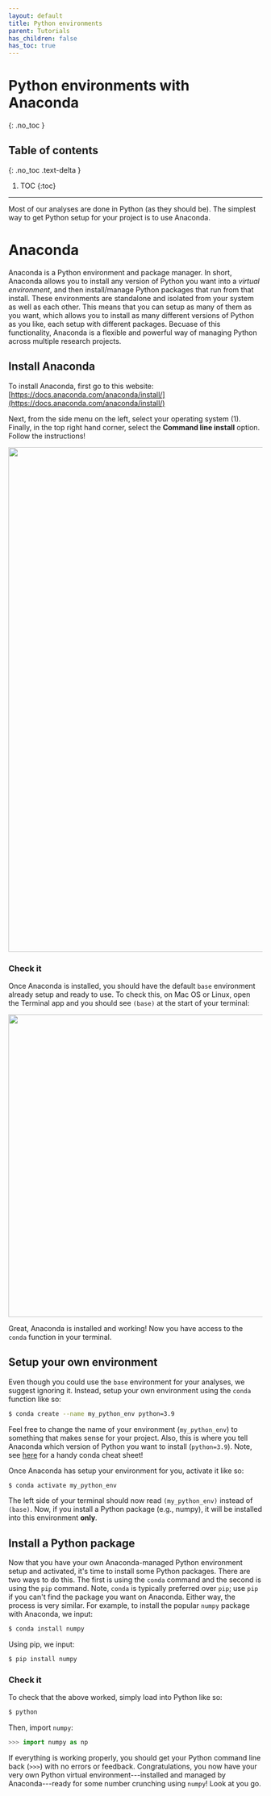 ```yaml
---
layout: default
title: Python environments
parent: Tutorials
has_children: false
has_toc: true
---
```


# Python environments with Anaconda
{: .no_toc }

## Table of contents
{: .no_toc .text-delta }

1. TOC
{:toc}

---

Most of our analyses are done in Python (as they should be). The simplest way to get Python setup for your project is to use Anaconda.

# Anaconda

Anaconda is a Python environment and package manager. In short, Anaconda allows you to install any version of Python you want into a *virtual environment*, and then install/manage Python packages that run from that install. These environments are standalone and isolated from your system as well as each other. This means that you can setup as many of them as you want, which allows you to install as many different versions of Python as you like, each setup with different packages. Becuase of this functionality, Anaconda is a flexible and powerful way of managing Python across multiple research projects.

## Install Anaconda

To install Anaconda, first go to this website: [https://docs.anaconda.com/anaconda/install/](https://docs.anaconda.com/anaconda/install/)

Next, from the side menu on the left, select your operating system (1). Finally, in the top right hand corner, select the **Command line install** option. Follow the instructions!

<img src="{{ site.baseurl }}/assets/images/anaconda_install.png" alt="" width="1000">

### Check it

Once Anaconda is installed, you should have the default `base` environment already setup and ready to use. To check this, on Mac OS or Linux, open the Terminal app and you should see `(base)` at the start of your terminal:

<img src="{{ site.baseurl }}/assets/images/mac_terminal.png" alt="" width="600">

Great, Anaconda is installed and working! Now you have access to the `conda` function in your terminal.

## Setup your own environment

Even though you could use the `base` environment for your analyses, we suggest ignoring it. Instead, setup your own environment using the `conda` function like so:

```bash
$ conda create --name my_python_env python=3.9
```

Feel free to change the name of your environment (`my_python_env`) to something that makes sense for your project. Also, this is where you tell Anaconda which version of Python you want to install (`python=3.9`). Note, see [here](https://docs.conda.io/projects/conda/en/4.6.0/_downloads/52a95608c49671267e40c689e0bc00ca/conda-cheatsheet.pdf) for a handy conda cheat sheet!

Once Anaconda has setup your environment for you, activate it like so:

```bash
$ conda activate my_python_env
```

The left side of your terminal should now read `(my_python_env)` instead of `(base)`. Now, if you install a Python package (e.g., numpy), it will be installed into this environment **only**.

## Install a Python package

Now that you have your own Anaconda-managed Python environment setup and activated, it's time to install some Python packages. There are two ways to do this. The first is using the `conda` command and the second is using the `pip` command. Note, `conda` is typically preferred over `pip`; use `pip` if you can't find the package you want on Anaconda. Either way, the process is very similar. For example, to install the popular `numpy` package with Anaconda, we input:

```bash
$ conda install numpy
```

Using pip, we input:

```bash
$ pip install numpy
```

### Check it

To check that the above worked, simply load into Python like so:

```bash
$ python
```

Then, import `numpy`:

```python
>>> import numpy as np
```

If everything is working properly, you should get your Python command line back (`>>>`) with no errors or feedback. Congratulations, you now have your very own Python virtual environment---installed and managed by Anaconda---ready for some number crunching using `numpy`! Look at you go.